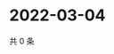 # 2022-03-04

共 0 条

<!-- BEGIN WEIBO -->
<!-- 最后更新时间 Fri Mar 04 2022 01:20:51 GMT+0800 (China Standard Time) -->

<!-- END WEIBO -->
